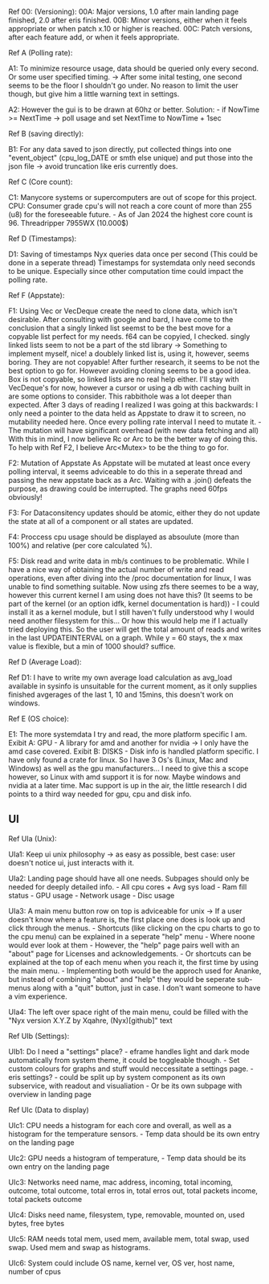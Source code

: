 Ref 00: (Versioning):
	00A: Major versions, 1.0 after main landing page finished, 2.0 after eris finished.
	00B: Minor versions, either when it feels appropriate or when patch x.10 or higher is reached.
	00C: Patch versions, after each feature add, or when it feels appropriate.

Ref A (Polling rate):

A1: To minimize resource usage, data should be queried only every second.
	Or some user specified timing. -> After some inital testing, one second seems to be the floor I shouldn't go under. No reason to limit the user though, but give him a little warning text in settings.

A2: However the gui is to be drawn at 60hz or better.
		Solution:
		- if NowTime >= NextTime -> poll usage and set NextTime to NowTime + 1sec

Ref B (saving directly):

B1: For any data saved to json directly, put collected things into one "event_object" (cpu_log_DATE or smth else unique) and put those into the json file -> avoid truncation like eris currently does.

Ref C (Core count):

C1: Manycore systems or supercomputers are out of scope for this project.
		CPU:
			Consumer grade cpu's will not reach a core count of more than 255 (u8) for the foreseeable future.
				- As of Jan 2024 the highest core count is 96. Threadripper 7955WX (10.000$)

Ref D (Timestamps):

D1: Saving of timestamps
		Nyx queries data once per second (This could be done in a seperate thread)
			Timestamps for systemdata only need seconds to be unique. Especially since other computation time could impact the polling rate.

Ref F (Appstate):

F1: Using Vec or VecDeque create the need to clone data, which isn't desirable. 
	After consulting with google and bard, I have come to the conclusion that a singly linked list seemst to be the best move for a copyable list perfect for my needs.
		f64 can be copyied, I checked.
		singly linked lists seem to not be a part of the std library -> Something to implement myself, nice!
		a doublely linked list is, using it, however, seems boring.
			They are not copyable!
		After further research, it seems to be not the best option to go for. However avoiding cloning seems to be a good idea.
	Box is not copyable, so linked lists are no real help either.
		I'll stay with VecDeque's for now, however a cursor or using a db with caching built in are some options to consider.
	This rabbithole was a lot deeper than expected. After 3 days of reading I realized I was going at this backwards:
		I only need a pointer to the data held as Appstate to draw it to screen, no mutability needed here.
		Once every polling rate interval I need to mutate it.
			- The mutation will have significant overhead (with new data fetching and all)
		With this in mind, I now believe Rc<VecDeque> or Arc<VecDeque> to be the better way of doing this.
	To help with Ref F2, I believe Arc<Mutex<VecDeque>> to be the thing to go for.

F2: Mutation of Appstate
	As Appstate will be mutated at least once every polling interval, it seems adviceable to do this in a seperate thread and passing the new appstate back as a Arc.
	Waiting with a .join() defeats the purpose, as drawing could be interrupted. The graphs need 60fps obviously!

F3: For Dataconsitency updates should be atomic, either they do not update the state at all of a component or all states are updated.

F4: Proccess cpu usage should be displayed as absoulute (more than 100%) and relative (per core calculated %).

F5: Disk read and write data in mb/s continues to be problematic. While I have a nice way of obtaining the actual number of write and read operations, even after diving into the /proc documentation for linux, I was unable to find something suitable. Now using zfs there seemes to be a way, however this current kernel I am using does not have this? (It seems to be part of the kernel (or an option idfk, kernel documentation is hard)) - I could install it as a kernel module, but I still haven't fully understood why I would need another filesystem for this... Or how this would help me if I actually tried deploying this.
	So the user will get the total amount of reads and writes in the last UPDATEINTERVAL on a graph. While y = 60 stays, the x max value is flexible, but a min of 1000 should? suffice.

Ref D (Average Load):

Ref D1: I have to write my own average load calculation as avg_load available in sysinfo is unsuitable for the current moment, as it only supplies finished avgerages of the last 1, 10 and 15mins, this doesn't work on windows.

Ref E (OS choice):

E1: The more systemdata I try and read, the more platform specific I am.
	Exibit A:
		GPU - A library for amd and another for nvidia -> I only have the amd case covered.
	Exibit B:
		DISKS - Disk info is handled platform specific. I have only found a crate for linux.
	So I have 3 Os's (Linux, Mac and Windows) as well as the gpu manufacturers...
	I need to give this a scope however, so Linux with amd support it is for now. Maybe windows and nvidia at a later time.
		Mac support is up in the air, the little research I did points to a third way needed for gpu, cpu and disk info.

## UI

Ref UIa (Unix):

UIa1: Keep ui unix philosophy -> as easy as possible, best case: user doesn't notice ui, just interacts with it.

UIa2: Landing page should have all one needs. Subpages should only be needed for deeply detailed info.
		- All cpu cores + Avg sys load
		- Ram fill status
		- GPU usage
		- Network usage
		- Disc usage
  
UIa3: A main menu button row on top is adviceable for unix -> If a user doesn't know where a feature is, the first place one does is look up and click through the menus.
	- Shortcuts (like clicking on the cpu charts to go to the cpu menu) can be explained in a seperate "help" menu
		- Where noone would ever look at them
		- However, the "help" page pairs well with an "about" page for Licenses and acknowledgements.
	- Or shortcuts can be explained at the top of each menu when you reach it, the first time by using the main menu.
	- Implementing both would be the approch used for Ananke, but instead of combining "about" and "help" they would be seperate sub-menus along with a "quit" button, just in case. I don't want someone to have a vim experience.

UIa4: The left over space right of the main menu, could be filled with the "Nyx version X.Y.Z by Xqahre, (Nyx)[github]" text

Ref UIb (Settings):

UIb1: Do I need a "settings" place?
		- eframe handles light and dark mode automatically from system theme, it could be toggleable though.
			- Set custom colours for graphs and stuff would neccessitate a settings page.
		- eris settings?
			- could be split up by system component as its own subservice, with readout and visualiation
			- Or be its own subpage with overview in landing page

Ref UIc (Data to display)

UIc1: CPU needs a histogram for each core and overall, as well as a histogram for the temperature sensors.
		- Temp data should be its own entry on the landing page

UIc2: GPU needs a histogram of temperature,
		- Temp data should be its own entry on the landing page

UIc3: Networks need name, mac address, incoming, total incoming, outcome, total outcome, total erros in, total erros out, total packets income, total packets outcome

UIc4: Disks need name, filesystem, type, removable, mounted on, used bytes, free bytes

UIc5: RAM needs total mem, used mem, available mem, total swap, used swap. Used mem and swap as histograms.

UIc6: System could include OS name, kernel ver, OS ver, host name, number of cpus

